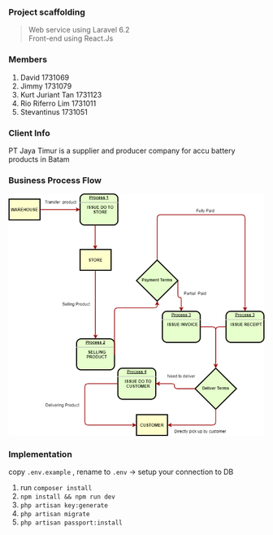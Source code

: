 ### Project scaffolding
> Web service using Laravel 6.2 </br>
> Front-end using React.Js

### Members
1. David 1731069 </br>
2. Jimmy 1731079 </br>
3. Kurt Juriant Tan 1731123 </br>
4. Rio Riferro Lim 1731011 </br>
5. Stevantinus 1731051

### Client Info
PT Jaya Timur is a supplier and producer company for accu battery products in Batam

### Business Process Flow
![Diagram Flow](/docs/FlowChartInventJT.png)

### Implementation
copy `.env.example` , rename to `.env` -> setup your connection to DB
1. run `composer install`</br>
2. `npm install && npm run dev`</br>
3. `php artisan key:generate`</br>
4. `php artisan migrate`</br>
5. `php artisan passport:install`</br>
